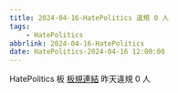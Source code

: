 ```yaml
---
title: 2024-04-16-HatePolitics 違規 0 人
tags:
    - HatePolitics
abbrlink: 2024-04-16-HatePolitics
date: HatePolitics-2024-04-16 12:00:00
---
```

HatePolitics 板 [板規連結](https://www.ptt.cc/bbs/HatePolitics/M.1617115262.A.D60.html)
昨天違規 0 人
